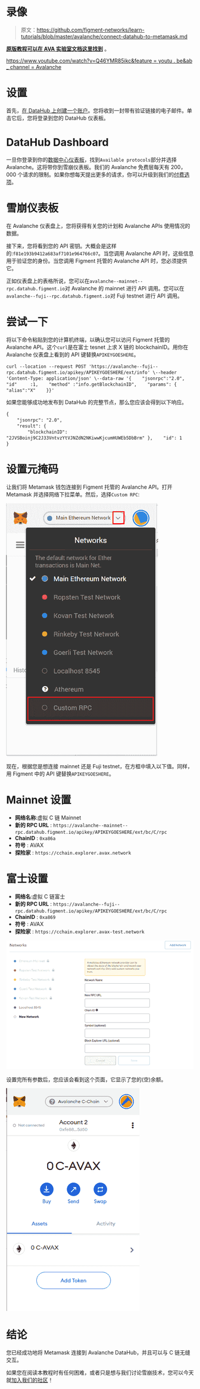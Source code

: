# 录像

> 原文：<https://github.com/figment-networks/learn-tutorials/blob/master/avalanche/connect-datahub-to-metamask.md>

[**原版教程可以在 AVA 实验室文档这里找到**](https://docs.avax.network/build/tutorials/smart-digital-assets/integrate-figment-and-metamask) 。

[https://www.youtube.com/watch?v=Q46YMR85ikc&feature = youtu . be&ab _ channel = Avalanche](https://www.youtube.com/watch?v=Q46YMR85ikc&feature=youtu.be&ab_channel=Avalanche)

# 设置

首先，[在 DataHub 上创建一个账户](https://datahub.figment.io/sign_up?service=avalanche)。您将收到一封带有验证链接的电子邮件。单击它后，您将登录到您的 DataHub 仪表板。

# DataHub Dashboard

一旦你登录到你的[数据中心仪表板](https://datahub.figment.io/)，找到`Available protocols`部分并选择 Avalanche。这将带你到雪崩仪表板。我们的 Avalanche 免费层每天有 200，000 个请求的限制。如果你想每天提出更多的请求，你可以升级到我们的[付费选项](https://datahub.figment.io/services/avalanche/prices)。

# 雪崩仪表板

在 Avalanche 仪表盘上，您将获得有关您的计划和 Avalanche APIs 使用情况的数据。

接下来，您将看到您的 API 密钥。大概会是这样的:`f81e193b9412a683af7101e964766c07`。当您调用 Avalanche API 时，这些信息用于验证您的身份。当您调用 Figment 托管的 Avalanche API 时，您必须提供它。

正如仪表盘上的表格所说，您可以在`avalanche--mainnet--rpc.datahub.figment.io`对 Avalanche 的 mainnet 进行 API 调用。您可以在`avalanche--fuji--rpc.datahub.figment.io`对 Fuji testnet 进行 API 调用。

# 尝试一下

将以下命令粘贴到您的计算机终端，以确认您可以访问 Figment 托管的 Avalanche API。这个`curl`是在富士 tesnet 上求 X 链的 blockchainID。用你在 Avalanche 仪表盘上看到的 API 键替换`APIKEYGOESHERE`。

```
curl --location --request POST 'https://avalanche--fuji--rpc.datahub.figment.io/apikey/APIKEYGOESHERE/ext/info' \--header 'Content-Type: application/json' \--data-raw '{    "jsonrpc":"2.0",    "id"     :1,    "method" :"info.getBlockchainID",    "params": {        "alias":"X"    }}' 
```

如果您能够成功地发布到 DataHub 的完整节点，那么您应该会得到以下响应。

```
{ 
    "jsonrpc": "2.0",
    "result": {
        "blockchainID": "2JVSBoinj9C2J33VntvzYtVJNZdN2NKiwwKjcumHUWEb5DbBrm" },    "id": 1
}
```

# 设置元掩码

让我们将 Metamask 钱包连接到 Figment 托管的 Avalanche API。打开 Metamask 并选择网络下拉菜单。然后，选择`Custom RPC`:

![](img/774a45e81ae565a9f05940cb8e2016d0.png)

现在，根据您是想连接 mainnet 还是 Fuji testnet，在方框中填入以下值。同样，用 Figment 中的 API 键替换`APIKEYGOESHERE`。

# Mainnet 设置

*   **网络名称**:虚拟 C 链 Mainnet
*   **新的 RPC URL** : `https://avalanche--mainnet--rpc.datahub.figment.io/apikey/APIKEYGOESHERE/ext/bc/C/rpc`
*   **ChainID** : `0xa86a`
*   **符号** : AVAX
*   **探险家** : `https://cchain.explorer.avax.network`

# 富士设置

*   **网络名**:虚拟 C 链富士
*   **新的 RPC URL** : `https://avalanche--fuji--rpc.datahub.figment.io/apikey/APIKEYGOESHERE/ext/bc/C/rpc`
*   **ChainID** : `0xa869`
*   **符号** : AVAX
*   **探险家** : `https://cchain.explorer.avax-test.network`

![](img/446a370e71a42f00fa26776417e25e92.png)

设置完所有参数后，您应该会看到这个页面，它显示了您的(空)余额。

![](img/308076d9d038af097b1afcd0663dbe5f.png)

# 结论

您已经成功地将 Metamask 连接到 Avalanche DataHub，并且可以与 C 链无缝交互。

如果您在阅读本教程时有任何困难，或者只是想与我们讨论雪崩技术，您可以今天就[加入我们的社区](https://discord.gg/fszyM7K)！